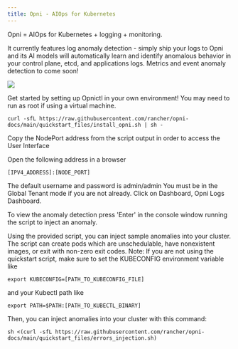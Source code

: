 ```yaml
---
title: Opni - AIOps for Kubernetes
---
```


Opni = AIOps for Kubernetes + logging + monitoring. 

It currently features log anomaly detection - simply ship your logs to Opni and its AI models will automatically learn and identify anomalous behavior in your control plane, etcd, and applications logs. Metrics and event anomaly detection to come soon!

[![](https://opni-public.s3.us-east-2.amazonaws.com/opni_youtube_gh.png)](https://youtu.be/DQVBwMaO_o0)

Get started by setting up Opnictl in your own environment! You may need to run as root if using a virtual machine.
```
curl -sfL https://raw.githubusercontent.com/rancher/opni-docs/main/quickstart_files/install_opni.sh | sh -
```

Copy the NodePort address from the script output in order to access the User Interface


Open the following address in a browser
```
[IPV4_ADDRESS]:[NODE_PORT]
``` 
The default username and password is admin/admin
You must be in the Global Tenant mode if you are not already. Click on Dashboard, Opni Logs Dashboard.

To view the anomaly detection press 'Enter' in the console window running the script to inject an anomaly.


Using the provided script, you can inject sample anomalies into your cluster. The script can create pods which are unschedulable, have nonexistent images, or exit with non-zero exit codes.
Note: If you are not using the quickstart script, make sure to set the KUBECONFIG environment variable like
```
export KUBECONFIG=[PATH_TO_KUBECONFIG_FILE]
```
and your Kubectl path like
```
export PATH=$PATH:[PATH_TO_KUBECTL_BINARY]
```
Then, you can inject anomalies into your cluster with this command:
```
sh <(curl -sfL https://raw.githubusercontent.com/rancher/opni-docs/main/quickstart_files/errors_injection.sh)
```


